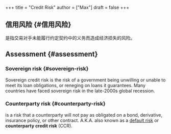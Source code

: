 +++
title = "Credit Risk"
author = ["Max"]
draft = false
+++

## 信用风险 {#信用风险}

是指交易对手未能履行约定契约中的义务而造成经济损失的风险。


## Assessment {#assessment}


### Sovereign risk {#sovereign-risk}

Sovereign credit risk is the risk of a government being unwilling or unable
to meet its loan obligations, or reneging on loans it guarantees. Many
countries have faced sovereign risk in the late-2000s global recession.


### Counterparty risk {#counterparty-risk}

is a risk that a counterparty will not pay as obligated on a bond,
derivative, insurance policy, or other contract. A.K.A. also known as a
[default risk](<https://en.wikipedia.org/wiki/Default%5Frisk>)  or ****counterparty
credit risk**** (CCR).
